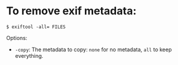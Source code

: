 To remove exif metadata:
===

    $ exiftool -all= FILES

Options:

 * `-copy`: The metadata to copy: `none` for no metadata, `all` to keep everything.
